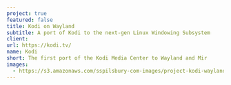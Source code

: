 ```yaml
---
project: true
featured: false
title: Kodi on Wayland
subtitle: A port of Kodi to the next-gen Linux Windowing Subsystem
client:
url: https://kodi.tv/
name: Kodi
short: The first port of the Kodi Media Center to Wayland and Mir
images:
  - https://s3.amazonaws.com/sspilsbury-com-images/project-kodi-wayland.png
---
```

